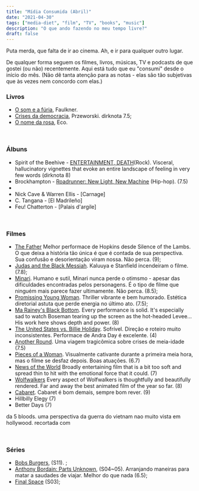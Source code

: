 ```yaml
---
title: "Mídia Consumida (Abril)"
date: "2021-04-30"
tags: ["media-diet", "film", "TV", "books", "music"]
description: "O que ando fazendo no meu tempo livre?"
draft: false
---
```


Puta merda, que falta de ir ao cinema. Ah, e ir para qualquer outro lugar. 

De qualquer forma seguem os filmes, livros, músicas, TV e podcasts de que gostei (ou não) recentemente. Aqui está tudo que eu "consumi" desde o início do mês. (Não dê tanta atenção para as notas - elas são tão subjetivas que às vezes nem concordo com elas.)

### Livros

- [O som e a fúria](https://www.amazon.com.br/som-f%C3%BAria-William-Faulkner/dp/8535929428/), Faulkner.
- [Crises da democracia](https://www.amazon.com.br/dp/8537818844/), Przeworski. dirknota 7.5;
- [O nome da rosa](https://www.amazon.com.br/Nome-Rosa-Exclusivo-Amazon/dp/8501115827/), Eco.

&nbsp;
&nbsp;

### Álbuns
- Spirit of the Beehive - [ENTERTAINMENT, DEATH](https://open.spotify.com/album/7fQtF6nueGmgPXajwcATgJ?si=zB7lkkkcTbqZOxaQs5mtyA)(Rock). Visceral, hallucinatory vignettes that evoke an entire landscape of feeling in very few words (dirknota 8)
- Brockhampton - [Roadrunner: New Light, New Machine](https://open.spotify.com/album/6sPcgDto5EI6EBPc2jhDC7?si=iByGzkxqQKCZxLbzPErvKQ) (Hip-hop). (7.5)
- 
- Nick Cave & Warren Ellis - [Carnage]
- C. Tangana - [El Madrileño]
- Feu! Chatterton - [Palais d'argile]

&nbsp;
&nbsp;

### Filmes

- [The Father](https://www.imdb.com/title/tt10272386/) Melhor performace de Hopkins desde Silence of the Lambs. O que deixa a história tão única é que é contada de sua perspectiva. Sua confusão e desorientação viram nossa. Não perca. (9);
- [Judas and the Black Messiah](https://www.imdb.com/title/tt9784798/). Kaluuya e Stanfield incendeiram o filme. (7.8);
- [Minari](https://www.imdb.com/title/tt10633456). Humano e sutil, Minari nunca perde o otimsmo - apesar das dificuldades encontradas pelos personagens. É o tipo de filme que ninguém mais parece fazer ultimamente. Não perca. (8.5);
- [Promissing Young Woman](https://www.imdb.com/title/tt9620292). Thriller vibrante e bem humorado. Estética diretorial astuta que perde energia no último ato. (7.5);
- [Ma Rainey's Black Bottom](https://www.imdb.com/title/tt10514222/). Every performance is solid. It's especially sad to watch Boseman tearing up the screen as the hot-headed Levee... His work here shows depth and power. (8)
- [The United States vs. Billie Holiday](https://www.imdb.com/title/tt8521718/). Sofrível. Direção e roteiro muito inconsistentes. Performace de Andra Day é excelente. (4)
- [Another Round](https://www.imdb.com/title/tt10288566/). Uma viagem tragicômica sobre crises de meia-idade (7.5)
- [Pieces of a Woman](https://www.imdb.com/title/tt11161474/). Visualmente cativante durante a primeira meia hora, mas o filme se desfaz depois. Boas atuações. (6.7)
- [News of the World](https://www.imdb.com/title/tt6878306/)  Broadly entertaining film that is a bit too soft and spread thin to hit with the emotional force that it could. (7)
- [Wolfwalkers](https://www.imdb.com/title/tt5198068/)  Every aspect of Wolfwalkers is thoughtfully and beautifully rendered. Far and away the best animated film of the year so far. (8)
- [Cabaret](https://www.imdb.com/title/tt0068327/). Cabaret é bom demais, sempre bom rever. (9)
- Hillbilly Elegy (7)
- Better Days (7)
  
da 5 bloods. uma perspectiva da guerra do vietnam nao muito vista em hollywood. recortada com 
  
&nbsp;
&nbsp;

### Séries
- [Bobs Burgers](https://www.imdb.com/title/tt1561755/), (S11). ;
- [Anthony Bordain: Parts Unknown](https://www.imdb.com/title/tt2845786/), (S04~05). Arranjando maneiras para matar a saudades de viajar. Melhor do que nada (6.5);
- [Final Space](https://www.imdb.com/title/tt6317068/) (S03);
